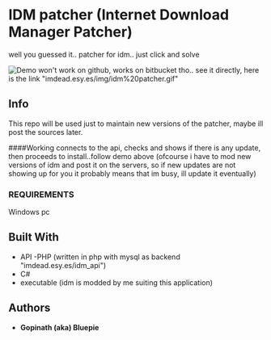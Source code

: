 # IDM patcher (Internet Download Manager Patcher)

well you guessed it.. patcher for idm.. just click and solve 

![Demo](http://imdead.esy.es/img/idm%20patcher.gif)
won't work on github, works on bitbucket tho.. see it directly, here is the link "imdead.esy.es/img/idm%20patcher.gif"

## Info

This repo will be used just to maintain new versions of the patcher, maybe ill post the sources later.

####Working
connects to the api, checks and shows if there is any update, then proceeds to install..follow demo above
(ofcourse i have to mod new versions of idm and post it on the servers, so if new updates are not showing up for you 
it probably means that im busy, ill update it eventually)

### REQUIREMENTS

Windows pc 

## Built With

* API -PHP (written in php with mysql as backend "imdead.esy.es/idm_api") 
* C#
* executable (idm is modded by me suiting this application)



## Authors

* **Gopinath (aka) Bluepie** 
